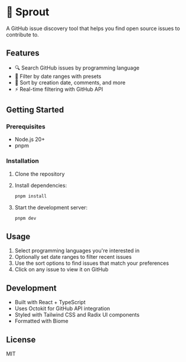 # 🌱 Sprout

A GitHub issue discovery tool that helps you find open source issues to contribute to.

## Features

- 🔍 Search GitHub issues by programming language
- 📅 Filter by date ranges with presets
- 🎯 Sort by creation date, comments, and more
- ⚡ Real-time filtering with GitHub API

## Getting Started

### Prerequisites

- Node.js 20+ 
- pnpm

### Installation

1. Clone the repository
2. Install dependencies:
   ```bash
   pnpm install
   ```

3. Start the development server:
   ```bash
   pnpm dev
   ```

## Usage

1. Select programming languages you're interested in
2. Optionally set date ranges to filter recent issues
3. Use the sort options to find issues that match your preferences
4. Click on any issue to view it on GitHub

## Development

- Built with React + TypeScript
- Uses Octokit for GitHub API integration
- Styled with Tailwind CSS and Radix UI components
- Formatted with Biome

## License

MIT 